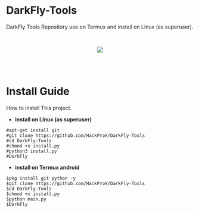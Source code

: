 # DarkFly-Tools
DarkFly Tools Repository use on Termux and install on Linux (as superuser).

<br>
<p align="center">
<img src="https://github.com/HackProX/DarkFly-Tools/blob/master/src/DarkFly.png"/>
</p>
<br><br>

# Install Guide
How to install This project.
* **install on Linux (as superuser)**

```
#apt-get install git
#git clone https://github.com/HackProX/DarkFly-Tools
#cd DarkFly-Tools
#chmod +x install.py
#python3 install.py
#DarkFly
```

* **install on Termux android**

```
$pkg install git python -y
$git clone https://github.com/HackProX/DarkFly-Tools
$cd DarkFly-Tools
$chmod +x install.py
$python main.py
$DarkFly
```
